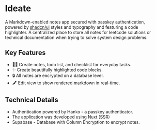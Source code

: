 # Ideate

A Markdown-enabled notes app secured with passkey authentication, powered by [shadcn/ui](https://ui.shadcn.com) styles and typography and featuring a code highlighter. A centralized place to store all notes for leetcode solutions or technical documentation when trying to solve system design problems.

## Key Features

- 🧑‍💻 Create notes, todo list, and checklist for everyday tasks.
- ✨ Create beautifully highlighted code blocks.
- 🔒 All notes are encrypted on a database level.
- 🖋️ Edit view to show rendered markdown in real-time.

## Technical Details

- Authentication powered by Hanko - a passkey authenticator.
- The application was developed using Nuxt (SSR)
- Supabase - Database with Column Encryption to encrypt notes.
